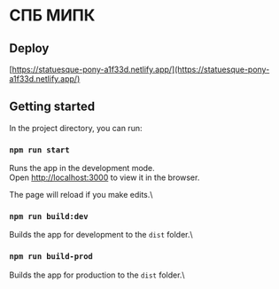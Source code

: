 # СПБ МИПК

## Deploy
[https://statuesque-pony-a1f33d.netlify.app/](https://statuesque-pony-a1f33d.netlify.app/)

## Getting started 

In the project directory, you can run:

### `npm run start`

Runs the app in the development mode.\
Open [http://localhost:3000](http://localhost:3000) to view it in the browser.

The page will reload if you make edits.\

### `npm run build:dev`

Builds the app for development to the `dist` folder.\

### `npm run build-prod`

Builds the app for production to the `dist` folder.\